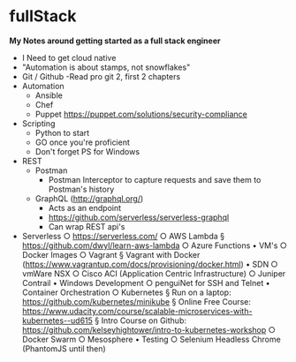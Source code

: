 # fullStack

**My Notes around getting started as a full stack engineer**
- I Need to get cloud native
- "Automation is about stamps, not snowflakes"
- Git / Github
  -Read pro git 2, first 2 chapters
- Automation
  - Ansible
  - Chef
  - Puppet https://puppet.com/solutions/security-compliance
- Scripting
  - Python to start
  - GO once you're proficient
  - Don't forget PS for Windows
- REST
  - Postman
    - Postman Interceptor to capture requests and save them to Postman's history
  - GraphQL (http://graphql.org/)
    - Acts as an endpoint
    - https://github.com/serverless/serverless-graphql
    - Can wrap REST api's
- Serverless
		○ https://serverless.com/
		○ AWS Lambda
			§ https://github.com/dwyl/learn-aws-lambda
		○ Azure Functions
	• VM's
		○ Docker Images
		○ Vagrant
			§ Vagrant with Docker (https://www.vagrantup.com/docs/provisioning/docker.html)
	• SDN
		○ vmWare NSX
		○ Cisco ACI (Application Centric Infrastructure)
		○ Juniper Contrail
	• Windows Development
		○ penguiNet for SSH and Telnet
	• Container Orchestration
		○ Kubernetes
			§ Run on a laptop: https://github.com/kubernetes/minikube
			§ Online Free Course: https://www.udacity.com/course/scalable-microservices-with-kubernetes--ud615
			§ Intro Course on Github: https://github.com/kelseyhightower/intro-to-kubernetes-workshop
		○ Docker Swarm
		○ Mesosphere
	• Testing
		○ Selenium
Headless Chrome (PhantomJS until then)
